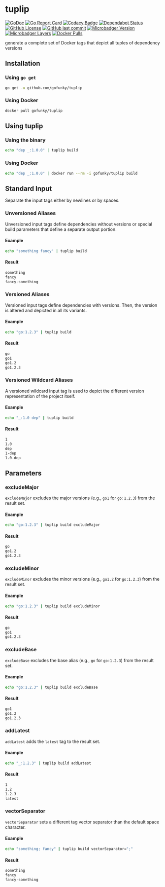 # tuplip

[![GoDoc](https://godoc.org/github.com/gofunky/tuplip?status.svg)](https://godoc.org/github.com/gofunky/tuplip)
[![Go Report Card](https://goreportcard.com/badge/github.com/gofunky/tuplip)](https://goreportcard.com/report/github.com/gofunky/tuplip)
[![Codacy Badge](https://api.codacy.com/project/badge/Grade/b2ba6ca3e18c48c799ebdfa3962b9e81)](https://www.codacy.com/app/gofunky/tuplip?utm_source=github.com&amp;utm_medium=referral&amp;utm_content=gofunky/tuplip&amp;utm_campaign=Badge_Grade)
[![Dependabot Status](https://api.dependabot.com/badges/status?host=github&repo=gofunky/tuplip)](https://dependabot.com)
[![GitHub License](https://img.shields.io/github/license/gofunky/tuplip.svg)](https://github.com/gofunky/tuplip/blob/master/LICENSE)
[![GitHub last commit](https://img.shields.io/github/last-commit/gofunky/tuplip.svg)](https://github.com/gofunky/tuplip/commits/master)
[![Microbadger Version](https://images.microbadger.com/badges/version/gofunky/tuplip.svg)](https://microbadger.com/images/gofunky/tuplip "Docker Version")
[![Microbadger Layers](https://images.microbadger.com/badges/image/gofunky/tuplip.svg)](https://microbadger.com/images/gofunky/tuplip "Docker Layers")
[![Docker Pulls](https://img.shields.io/docker/pulls/gofunky/tuplip.svg)](https://hub.docker.com/r/gofunky/tuplip)

generate a complete set of Docker tags that depict all tuples of dependency versions

## Installation

### Using `go get`

```bash
go get -u github.com/gofunky/tuplip
```

### Using Docker

```bash
docker pull gofunky/tuplip
```

## Using tuplip

### Using the binary

```bash
echo "dep _:1.0.0" | tuplip build
```

### Using Docker

```bash
echo "dep _:1.0.0" | docker run --rm -i gofunky/tuplip build
```

## Standard Input

Separate the input tags either by newlines or by spaces.

### Unversioned Aliases

Unversioned input tags define dependencies without versions or special build parameters that define a separate output portion.

#### Example

```bash
echo "something fancy" | tuplip build
```

#### Result

```bash
something
fancy
fancy-something
```

### Versioned Aliases

Versioned input tags define dependencies with versions.
Then, the version is altered and depicted in all its variants.

#### Example

```bash
echo "go:1.2.3" | tuplip build
```

#### Result

```bash
go
go1
go1.2
go1.2.3
```

### Versioned Wildcard Aliases

A versioned wildcard input tag is used to depict the different version representation of the project itself.

#### Example

```bash
echo "_:1.0 dep" | tuplip build
```

#### Result

```bash
1
1.0
dep
1-dep
1.0-dep
```

## Parameters

### excludeMajor

`excludeMajor` excludes the major versions (e.g., `go1` for `go:1.2.3`) from the result set.

#### Example

```bash
echo "go:1.2.3" | tuplip build excludeMajor
```

#### Result

```bash
go
go1.2
go1.2.3
```

### excludeMinor

`excludeMinor` excludes the minor versions (e.g., `go1.2` for `go:1.2.3`) from the result set.

#### Example

```bash
echo "go:1.2.3" | tuplip build excludeMinor
```

#### Result

```bash
go
go1
go1.2.3
```

### excludeBase

`excludeBase` excludes the base alias (e.g., `go` for `go:1.2.3`) from the result set.

#### Example

```bash
echo "go:1.2.3" | tuplip build excludeBase
```

#### Result

```bash
go1
go1.2
go1.2.3
```

### addLatest

`addLatest` adds the `latest` tag to the result set.

#### Example

```bash
echo "_:1.2.3" | tuplip build addLatest
```

#### Result

```bash
1
1.2
1.2.3
latest
```

### vectorSeparator

`vectorSeparator` sets a different tag vector separator than the default space character.

#### Example

```bash
echo "something; fancy" | tuplip build vectorSeparator=";"
```

#### Result

```bash
something
fancy
fancy-something
```
